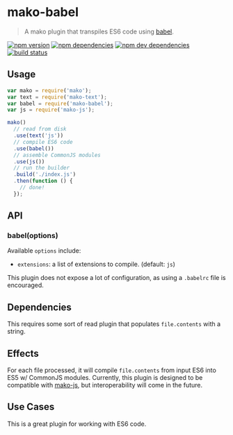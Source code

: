 # mako-babel

> A mako plugin that transpiles ES6 code using [babel](http://babeljs.io/).

[![npm version](https://img.shields.io/npm/v/mako-babel.svg)](https://www.npmjs.com/package/mako-babel)
[![npm dependencies](https://img.shields.io/david/makojs/babel.svg)](https://david-dm.org/makojs/babel)
[![npm dev dependencies](https://img.shields.io/david/dev/makojs/babel.svg)](https://david-dm.org/makojs/babel#info=devDependencies)
[![build status](https://img.shields.io/travis/makojs/babel.svg)](https://travis-ci.org/makojs/babel)

## Usage

```js
var mako = require('mako');
var text = require('mako-text');
var babel = require('mako-babel');
var js = require('mako-js');

mako()
  // read from disk
  .use(text('js'))
  // compile ES6 code
  .use(babel())
  // assemble CommonJS modules
  .use(js())
  // run the builder
  .build('./index.js')
  .then(function () {
    // done!
  });
```

## API

### babel(options)

Available `options` include:
 - `extensions`: a list of extensions to compile. (default: `js`)

This plugin does not expose a lot of configuration, as using a `.babelrc` file is encouraged.

## Dependencies

This requires some sort of read plugin that populates `file.contents` with a string.

## Effects

For each file processed, it will compile `file.contents` from input ES6 into ES5 w/ CommonJS modules.
Currently, this plugin is designed to be compatible with [mako-js](https://github.com/makojs/js), but
interoperability will come in the future.

## Use Cases

This is a great plugin for working with ES6 code.

